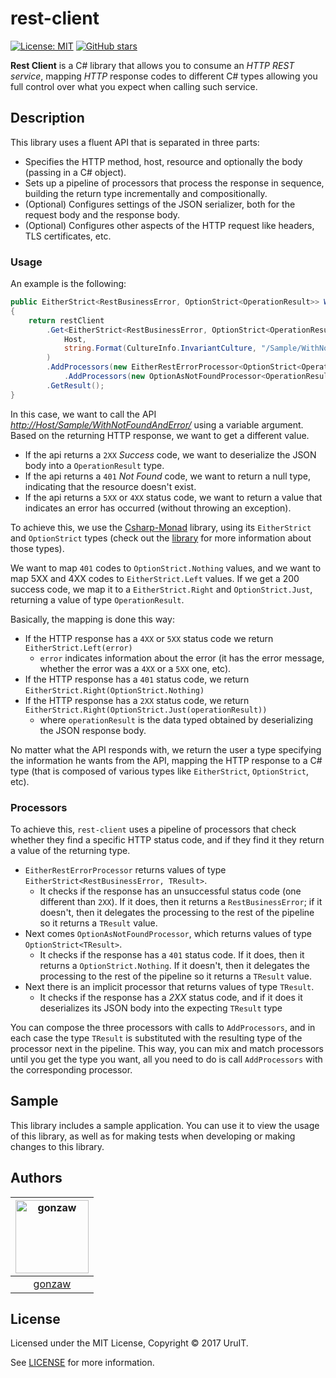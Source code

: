 # rest-client

[![License: MIT](https://img.shields.io/badge/License-MIT-blue.svg)](https://opensource.org/licenses/MIT)
[![GitHub stars](https://img.shields.io/github/stars/UruIT/rest-client.svg)](https://github.com/UruIT/rest-client/stargazers)


__Rest Client__ is a C# library that allows you to consume an _HTTP REST service_, mapping _HTTP_ response codes to different C# types allowing you full control over what you expect when calling such service.

## Description

This library uses a fluent API that is separated in three parts:

* Specifies the HTTP method, host, resource and optionally the body (passing in a C# object).
* Sets up a pipeline of processors that process the response in sequence, building the return type incrementally and compositionally.
* (Optional) Configures settings of the JSON serializer, both for the request body and the response body.
* (Optional) Configures other aspects of the HTTP request like headers, TLS certificates, etc.

### Usage

An example is the following:

```csharp
public EitherStrict<RestBusinessError, OptionStrict<OperationResult>> WithNotFoundAndError(string argument)
{
    return restClient
        .Get<EitherStrict<RestBusinessError, OptionStrict<OperationResult>>>(
            Host, 
            string.Format(CultureInfo.InvariantCulture, "/Sample/WithNotFoundAndError/{0}", argument)
        )
        .AddProcessors(new EitherRestErrorProcessor<OptionStrict<OperationResult>>().Default()
            .AddProcessors(new OptionAsNotFoundProcessor<OperationResult>()))
        .GetResult();
}
```

In this case, we want to call the API *[http://Host/Sample/WithNotFoundAndError/](# "Example API Url")* using a variable argument. 
Based on the returning HTTP response, we want to get a different value.

* If the api returns a `2XX` *Success* code, we want to deserialize the JSON body into a `OperationResult` type.
* If the api returns a `401` *Not Found* code, we want to return a null type, indicating that the resource doesn't exist.
* If the api returns a `5XX` or `4XX` status code, we want to return a value that indicates an error has occurred (without throwing an exception).

To achieve this, we use the [Csharp-Monad](https://github.com/louthy/csharp-monad) library, using its `EitherStrict` and `OptionStrict` types (check out the [library](https://github.com/louthy/csharp-monad "CSharp Monad") for more information about those types). 

We want to map `401` codes to `OptionStrict.Nothing` values, and we want to map 5XX and 4XX codes to `EitherStrict.Left` values. 
If we get a 200 success code, we map it to a `EitherStrict.Right` and `OptionStrict.Just`, returning a value of type `OperationResult`.

Basically, the mapping is done this way:

* If the HTTP response has a `4XX` or `5XX` status code we return `EitherStrict.Left(error)`
    * `error` indicates information about the error (it has the error message, whether the error was a `4XX` or a `5XX` one, etc).
* If the HTTP response has a `401` status code, we return `EitherStrict.Right(OptionStrict.Nothing)`
* If the HTTP response has a `2XX` status code, we return `EitherStrict.Right(OptionStrict.Just(operationResult))`
    * where `operationResult` is the data typed obtained by deserializing the JSON response body.

No matter what the API responds with, we return the user a type specifying the information he wants from the API, mapping the HTTP response to a C# type (that is composed of various types like `EitherStrict`, `OptionStrict`, etc).

### Processors

To achieve this, `rest-client` uses a pipeline of processors that check whether they find a specific HTTP status code, and if they find it they return a value of the returning type.

* `EitherRestErrorProcessor` returns values of type `EitherStrict<RestBusinessError, TResult>`. 
    * It checks if the response has an unsuccessful status code (one different than `2XX`). If it does, then it returns a `RestBusinessError`; if it doesn't, then it delegates the processing to the rest of the pipeline so it returns a `TResult` value.
* Next comes `OptionAsNotFoundProcessor`, which returns values of type `OptionStrict<TResult>`. 
    * It checks if the response has a `401` status code. If it does, then it returns a `OptionStrict.Nothing`. If it doesn't, then it delegates the processing to the rest of the pipeline so it returns a `TResult` value.
* Next there is an implicit processor that returns values of type `TResult`. 
    * It checks if the response has a *2XX* status code, and if it does it deserializes its JSON body into the expecting `TResult` type

You can compose the three processors with calls to `AddProcessors`, and in each case the type `TResult` is substituted with the resulting type of the processor next in the pipeline. 
This way, you can mix and match processors until you get the type you want, all you need to do is call `AddProcessors` with the corresponding processor.

## Sample

This library includes a sample application. 
You can use it to view the usage of this library, as well as for making tests when developing or making changes to this library.

## Authors

[<img alt="gonzaw" src="https://avatars3.githubusercontent.com/u/6629501?v=4&s=400" width="117">](https://github.com/gonzaw) |
:---: |
[gonzaw](https://github.com/gonzaw) |


## License

Licensed under the MIT License, Copyright © 2017 UruIT.

See [LICENSE](./LICENSE.txt) for more information.
